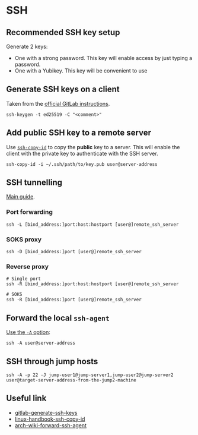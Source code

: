 # SSH

## Recommended SSH key setup

Generate 2 keys:
- One with a strong password. This key will enable access by just typing a password.
- One with a Yubikey. This key will be convenient to use

## Generate SSH keys on a client

Taken from the [official GitLab instructions][gitlab-generate-ssh-keys].

```shell
ssh-keygen -t ed25519 -C "<comment>"
```

## Add public SSH key to a remote server

Use [`ssh-copy-id`][linux-handbook-ssh-copy-id] to copy the **public** key to a server. This will enable the client with the private key to authenticate with the SSH server.

```shell
ssh-copy-id -i ~/.ssh/path/to/key.pub user@server-address
```

## SSH tunnelling

[Main guide][baeldung-ssh-proxy].

### Port forwarding

```shell
ssh -L [bind_address:]port:host:hostport [user@]remote_ssh_server
```

### SOKS proxy

```shell
ssh -D [bind_address:]port [user@]remote_ssh_server
```

### Reverse proxy

```shell
# Single port
ssh -R [bind_address:]port:host:hostport [user@]remote_ssh_server

# SOKS
ssh -R [bind_address:]port [user@]remote_ssh_server
```

## Forward the local `ssh-agent`

[Use the `-A` option][arch-wiki-forward-ssh-agent]:

```shell
ssh -A user@server-address
```

## SSH through jump hosts

```shell
ssh -A -p 22 -J jump-user1@jump-server1,jump-user2@jump-server2 user@target-server-address-from-the-jump2-machine
```

## Useful link

- [gitlab-generate-ssh-keys][gitlab-generate-ssh-keys]
- [linux-handbook-ssh-copy-id][linux-handbook-ssh-copy-id]
- [arch-wiki-forward-ssh-agent][arch-wiki-forward-ssh-agent]

[gitlab-generate-ssh-keys]: <https://docs.gitlab.com/ee/user/ssh.html#generate-an-ssh-key-pair>
[linux-handbook-ssh-copy-id]: <https://linuxhandbook.com/add-ssh-public-key-to-server/>
[arch-wiki-forward-ssh-agent]: <https://wiki.archlinux.org/title/SSH_keys#Forwarding_ssh-agent>
[baeldung-ssh-proxy]: <https://www.baeldung.com/linux/ssh-tunneling-and-proxying#forward-tcp-tunnels>
